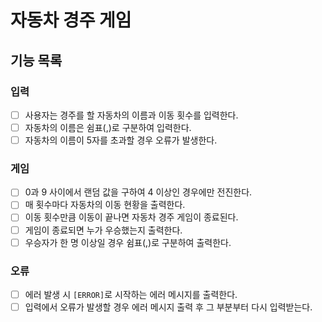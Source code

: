 # 자동차 경주 게임
## 기능 목록
### 입력
- [ ] 사용자는 경주를 할 자동차의 이름과 이동 횟수를 입력한다.
- [ ] 자동차의 이름은 쉼표(,)로 구분하여 입력한다.
- [ ] 자동차의 이름이 5자를 초과할 경우 오류가 발생한다.
### 게임
- [ ] 0과 9 사이에서 랜덤 값을 구하여 4 이상인 경우에만 전진한다.
- [ ] 매 횟수마다 자동차의 이동 현황을 출력한다.
- [ ] 이동 횟수만큼 이동이 끝나면 자동차 경주 게임이 종료된다.
- [ ] 게임이 종료되면 누가 우승했는지 출력한다.
- [ ] 우승자가 한 명 이상일 경우 쉼표(,)로 구분하여 출력한다.
### 오류
- [ ] 에러 발생 시 `[ERROR]`로 시작하는 에러 메시지를 출력한다.
- [ ] 입력에서 오류가 발생할 경우 에러 메시지 출력 후 그 부분부터 다시 입력받는다.
